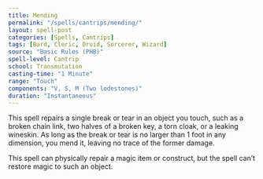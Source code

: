 ```yaml
---
title: Mending
permalink: "/spells/cantrips/mending/"
layout: spell-post
categories: [Spells, Cantrips]
tags: [Bard, Cleric, Druid, Sorcerer, Wizard]
source: "Basic Rules (PHB)"
spell-level: Cantrip
school: Transmutation
casting-time: "1 Minute"
range: "Touch"
components: "V, S, M (Two lodestones)"
duration: "Instantaneous"
---
```


This spell repairs a single break or tear in an object you touch, such as a broken chain link, two halves of a broken key, a torn cloak, or a leaking wineskin. As long as the break or tear is no larger than 1 foot in any dimension, you mend it, leaving no trace of the former damage.

This spell can physically repair a magic item or construct, but the spell can’t restore magic to such an object.